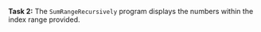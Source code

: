 **Task 2:**  The `SumRangeRecursively` program displays the numbers within the index range provided.